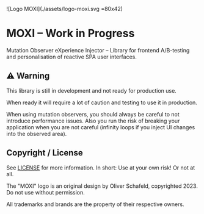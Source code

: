 ![Logo MOXI](./assets/logo-moxi.svg =80x42)


# MOXI – Work in Progress

Mutation Observer eXperience Injector – Library for frontend A/B-testing and personalisation of reactive SPA user interfaces.

## ⚠️ Warning

This library is still in development and not ready for production use.

When ready it will require a lot of caution and testing to use it in production.

When using mutation observers, you should always be careful to not introduce performance issues. Also you run the risk of breaking your application when you are not careful (infinity loops if you inject UI changes into the observed area).

## Copyright / License

See [LICENSE](./LICENSE) for more information. In short: Use at your own risk! Or not at all.

The "MOXI" logo is an original design by Oliver Schafeld, copyrighted 2023. Do not use without permission.

All trademarks and brands are the property of their respective owners.
